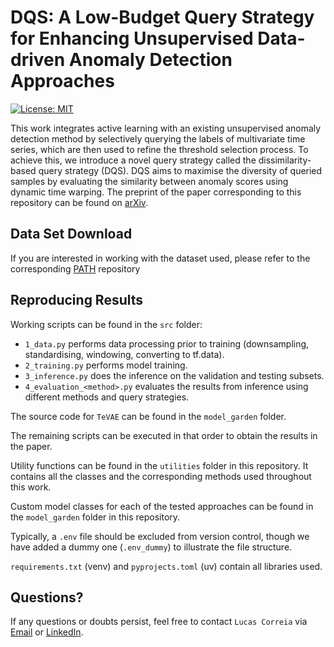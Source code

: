 # DQS: A Low-Budget Query Strategy for Enhancing Unsupervised Data-driven Anomaly Detection Approaches 

[![License: MIT](https://img.shields.io/badge/License-MIT-yellow.svg)](https://opensource.org/licenses/MIT)

This work integrates active learning with an existing unsupervised anomaly detection method by selectively querying the labels of multivariate time series, which are then used to refine the threshold selection process.
To achieve this, we introduce a novel query strategy called the dissimilarity-based query strategy (DQS).
DQS aims to maximise the diversity of queried samples by evaluating the similarity between anomaly scores using dynamic time warping.
The preprint of the paper corresponding to this repository can be found on [arXiv]().

## Data Set Download
If you are interested in working with the dataset used, please refer to the corresponding [PATH](https://github.com/lcs-crr/PATH) repository 

## Reproducing Results 
Working scripts can be found in the `src` folder: 
- `1_data.py` performs data processing prior to training (downsampling, standardising, windowing, converting to tf.data).
- `2_training.py` performs model training.
- `3_inference.py` does the inference on the validation and testing subsets.
- `4_evaluation_<method>.py` evaluates the results from inference using different methods and query strategies.
  
The source code for `TeVAE` can be found in the `model_garden` folder.

The remaining scripts can be executed in that order to obtain the results in the paper.

Utility functions can be found in the `utilities` folder in this repository. It contains all the classes and the corresponding methods used throughout this work.

Custom model classes for each of the tested approaches can be found in the `model_garden` folder in this repository.

Typically, a `.env` file should be excluded from version control, though we have added a dummy one (`.env_dummy`) to illustrate the file structure.

`requirements.txt` (venv) and `pyprojects.toml` (uv) contain all libraries used.

## Questions?
If any questions or doubts persist, feel free to contact `Lucas Correia` via [Email](mailto:l.ferreira.correia@liacs.leidenuniv.nl) or [LinkedIn](https://www.linkedin.com/in/lcs-crr/).
